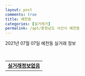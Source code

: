 ```yaml
---
layout: post
comments: true
title: 예천동
categories: [실거래가]
permalink: /apt/충청남도 서산시 예천동
---
```


2021년 07월 07일 예천동 실거래 정보

<script type="text/javascript">
  google.charts.load('current', {'packages':['corechart']});
  google.charts.setOnLoadCallback(drawChart);

  function drawChart() {
    var data = google.visualization.arrayToDataTable([['거래일', '매매', '전월세', '전매'], ['20-07', 27, 16, 29], ['20-08', 37, 11, 33], ['20-09', 20, 12, 45], ['20-10', 25, 15, 256], ['20-11', 25, 17, 35], ['20-12', 23, 29, 82], ['21-01', 84, 50, 58], ['21-02', 42, 39, 52], ['21-03', 67, 49, 60], ['21-04', 56, 46, 48], ['21-05', 30, 28, 62], ['21-06', 34, 10, 18], ['21-07', 1, 1, 1]]);

    var options = {
      title: '최근 유형별 거래량 추이',
      legend: { position: 'bottom' }
    };

    var chart = new google.visualization.LineChart(document.getElementById('columnchart_material'));
    chart.draw(data, (options));
  }
</script>

<div id="columnchart_material" style="width: 95%; margin-left: -35px; display: block"></div>
<br>
<table>
  <tr>
    <td colspan="4" style="font-weight: bold;"><a href="https://search.naver.com/search.naver?query=예천동 실거래정보없음">실거래정보없음</a></td>
  </tr>
    
</table>
    